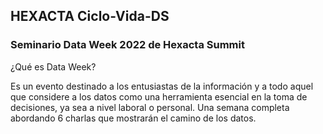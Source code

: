 ## HEXACTA Ciclo-Vida-DS

### Seminario Data Week 2022 de Hexacta Summit 

¿Qué es Data Week?

Es un evento destinado a los entusiastas de la información y a todo aquel que considere a los datos como una herramienta esencial en la toma de decisiones, ya sea a nivel laboral o personal. Una semana completa abordando 6 charlas que mostrarán el camino de los datos.


